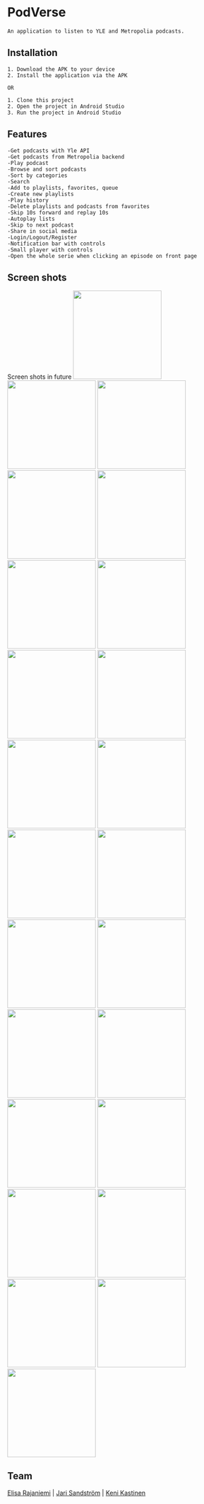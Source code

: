 # PodVerse

```
An application to listen to YLE and Metropolia podcasts.
```

## Installation
```
1. Download the APK to your device
2. Install the application via the APK

OR

1. Clone this project
2. Open the project in Android Studio
3. Run the project in Android Studio
```

## Features

```
-Get podcasts with Yle API
-Get podcasts from Metropolia backend
-Play podcast
-Browse and sort podcasts
-Sort by categories
-Search
-Add to playlists, favorites, queue
-Create new playlists
-Play history
-Delete playlists and podcasts from favorites
-Skip 10s forward and replay 10s
-Autoplay lists
-Skip to next podcast
-Share in social media
-Login/Logout/Register
-Notification bar with controls
-Small player with controls
-Open the whole serie when clicking an episode on front page

```

## Screen shots

Screen shots in future
<img src="https://github.com/elisara/PodcastApp/blob/master/screenshots/Screenshot_20161213-173754.png" width="200">
<img src="https://github.com/elisara/PodcastApp/blob/master/screenshots/Screenshot_20161213-173758.png" width="200">
<img src="https://github.com/elisara/PodcastApp/blob/master/screenshots/Screenshot_20161213-173802.png" width="200">
<img src="https://github.com/elisara/PodcastApp/blob/master/screenshots/Screenshot_20161213-173812.png" width="200">
<img src="https://github.com/elisara/PodcastApp/blob/master/screenshots/Screenshot_20161213-173827.png" width="200">
<img src="https://github.com/elisara/PodcastApp/blob/master/screenshots/Screenshot_20161213-173836.png" width="200">
<img src="https://github.com/elisara/PodcastApp/blob/master/screenshots/Screenshot_20161213-173842.png" width="200">
<img src="https://github.com/elisara/PodcastApp/blob/master/screenshots/Screenshot_20161213-173852.png" width="200">
<img src="https://github.com/elisara/PodcastApp/blob/master/screenshots/Screenshot_20161213-173900.png" width="200">
<img src="https://github.com/elisara/PodcastApp/blob/master/screenshots/Screenshot_20161213-173907.png" width="200">
<img src="https://github.com/elisara/PodcastApp/blob/master/screenshots/Screenshot_20161213-173912.png" width="200">
<img src="https://github.com/elisara/PodcastApp/blob/master/screenshots/Screenshot_20161213-173937.png" width="200">
<img src="https://github.com/elisara/PodcastApp/blob/master/screenshots/Screenshot_20161213-174338.png" width="200">
<img src="https://github.com/elisara/PodcastApp/blob/master/screenshots/Screenshot_20161213-174355.png" width="200">
<img src="https://github.com/elisara/PodcastApp/blob/master/screenshots/Screenshot_20161213-175441.png" width="200">
<img src="https://github.com/elisara/PodcastApp/blob/master/screenshots/Screenshot_20161213-175454.png" width="200">
<img src="https://github.com/elisara/PodcastApp/blob/master/screenshots/Screenshot_20161213-175506.png" width="200">
<img src="https://github.com/elisara/PodcastApp/blob/master/screenshots/Screenshot_20161213-175522.png" width="200">
<img src="https://github.com/elisara/PodcastApp/blob/master/screenshots/Screenshot_20161213-175645.png" width="200">
<img src="https://github.com/elisara/PodcastApp/blob/master/screenshots/Screenshot_20161213-175758.png" width="200">
<img src="https://github.com/elisara/PodcastApp/blob/master/screenshots/Screenshot_20161213-180018.png" width="200">
<img src="https://github.com/elisara/PodcastApp/blob/master/screenshots/Screenshot_20161213-180118.png" width="200">
<img src="https://github.com/elisara/PodcastApp/blob/master/screenshots/Screenshot_20161213-180131.png" width="200">
<img src="https://github.com/elisara/PodcastApp/blob/master/screenshots/Screenshot_20161213-180603.png" width="200">

## Team

[Elisa Rajaniemi](https://github.com/elisara/) | [Jari Sandström](https://github.com/jarisand/) | [Keni Kastinen](https://github.com/KeniKastinen/)
